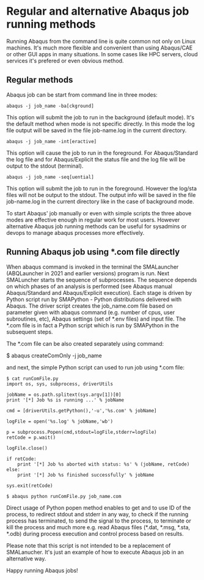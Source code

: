 # Regular and alternative Abaqus job running methods

Running Abaqus from the command line is quite common not only on Linux machines. It's much more flexible and convenient than using Abaqus/CAE or other GUI apps in many situations. In some cases like HPC servers, cloud services it's prefered or even obvious method. 

## Regular methods

Abaqus job can be start from command line in three modes:
```
abaqus -j job_name -ba[ckground]
```
This option will submit the job to run in the background (default mode). It's the default method when mode is not specific directly. In this mode the log file output will be saved in the file job-name.log in the current directory.
```
abaqus -j job_name -int[eractive]
```
This option will cause the job to run in the foreground. For Abaqus/Standard the log file and for Abaqus/Explicit the status file and the log file will be output to the stdout (terminal).
```
abaqus -j job_name -seq[uential]
```
This option will submit the job to run in the foreground. However the log/sta files will not be output to the stdout. The output info will be saved in the file job-name.log in the current directory like in the case of background mode.

To start Abaqus' job manually or even with simple scripts the three above modes are effective enough in regular work for most users. However alternative Abaqus job running methods can be useful for sysadmins or devops to manage abaqus processes more effectively.

## Running Abaqus job using \*.com file directly

When abaqus command is invoked in the terminal the SMALauncher (ABQLauncher in 2021 and earlier versions) program is run. Next SMALuncher starts the sequence of subprocesses. The sequence depends on which phases of an analysis is performed (see Abaqus manual Abaqus/Standard and Abaqus/Explicit execution). Each stage is driven by Python script run by SMAPython - Python distributions delivered with Abaqus. The driver script creates the job_name.com file based on parameter given with abaqus command (e.g. number of cpus, user subroutines, etc), Abaqus settings (set of \*.env files) and input file. The \*.com file is in fact a Python script which is run by SMAPython in the subsequent steps.

The \*.com file can be also created separately using command:

$ abaqus createComOnly -j job_name

and next, the simple Python script can used to run job using \*.com file:
```
$ cat runComFile.py
import os, sys, subprocess, driverUtils

jobName = os.path.splitext(sys.argv[1])[0]
print '[*] Job %s is running ...' % jobName

cmd = [driverUtils.getPython(),'-u','%s.com' % jobName]

logFile = open('%s.log' % jobName,'wb')

p = subprocess.Popen(cmd,stdout=logFile,stderr=logFile)
retCode = p.wait()

logFile.close()

if retCode:
    print '[*] Job %s aborted with status: %s' % (jobName, retCode)
else:
    print '[*] Job %s finished successfully' % jobName

sys.exit(retCode)

$ abaqus python runComFile.py job_name.com
```
Direct usage of Python popen method enables to get and to use ID of the process, to redirect stdout and stderr in any way, to check if the running process has terminated, to send the signal to the process, to terminate or kill the process and much more e.g. read Abaqus files (\*.dat, \*.msg, \*.sta, \*.odb) during process execution and control process based on results.

Please note that this script is not intended to be a replacement of SMALanucher. It's just an example of how to execute Abaqus job in an alternative way.

Happy running Abaqus jobs! 

